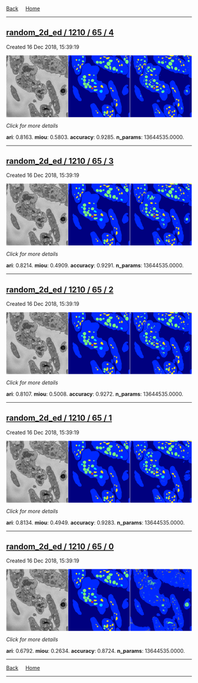 
[Back](..)&nbsp;&nbsp;&nbsp;&nbsp;&nbsp;[Home](https://leapmanlab.github.io/snapshots)

---

<div class="summary"><a href="4"><h2>random_2d_ed / 1210 / 65 / 4</h2></a><p>Created 16 Dec 2018, 15:39:19
</p><a href="4"><img src="4/media/summary.png" align="center"></a><p>
<i>Click for more details</i>
</p></div>

**ari**: 0.8163. **miou**: 0.5803. **accuracy**: 0.9285. **n_params**: 13644535.0000. 

---

<div class="summary"><a href="3"><h2>random_2d_ed / 1210 / 65 / 3</h2></a><p>Created 16 Dec 2018, 15:39:19
</p><a href="3"><img src="3/media/summary.png" align="center"></a><p>
<i>Click for more details</i>
</p></div>

**ari**: 0.8214. **miou**: 0.4909. **accuracy**: 0.9291. **n_params**: 13644535.0000. 

---

<div class="summary"><a href="2"><h2>random_2d_ed / 1210 / 65 / 2</h2></a><p>Created 16 Dec 2018, 15:39:19
</p><a href="2"><img src="2/media/summary.png" align="center"></a><p>
<i>Click for more details</i>
</p></div>

**ari**: 0.8107. **miou**: 0.5008. **accuracy**: 0.9272. **n_params**: 13644535.0000. 

---

<div class="summary"><a href="1"><h2>random_2d_ed / 1210 / 65 / 1</h2></a><p>Created 16 Dec 2018, 15:39:19
</p><a href="1"><img src="1/media/summary.png" align="center"></a><p>
<i>Click for more details</i>
</p></div>

**ari**: 0.8134. **miou**: 0.4949. **accuracy**: 0.9283. **n_params**: 13644535.0000. 

---

<div class="summary"><a href="0"><h2>random_2d_ed / 1210 / 65 / 0</h2></a><p>Created 16 Dec 2018, 15:39:19
</p><a href="0"><img src="0/media/summary.png" align="center"></a><p>
<i>Click for more details</i>
</p></div>

**ari**: 0.6792. **miou**: 0.2634. **accuracy**: 0.8724. **n_params**: 13644535.0000. 

---

[Back](..)&nbsp;&nbsp;&nbsp;&nbsp;&nbsp;[Home](https://leapmanlab.github.io/snapshots)

---